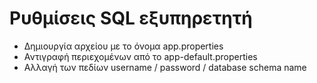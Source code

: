 # Ρυθμίσεις SQL εξυπηρετητή
* Δημιουργία αρχείου με το όνομα app.properties
* Αντιγραφή περιεχομένων από το app-default.properties
* Αλλαγή των πεδίων username / password / database schema name
